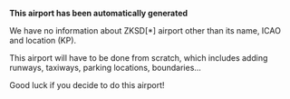 **This airport has been automatically generated**

We have no information about ZKSD[*] airport other than its name, ICAO and location (KP).

This airport will have to be done from scratch, which includes adding runways, taxiways, parking locations, boundaries...

Good luck if you decide to do this airport!